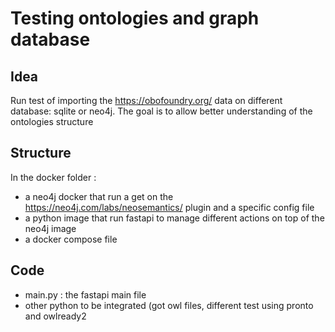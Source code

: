 # Testing ontologies and graph database

## Idea
Run test of importing the https://obofoundry.org/ data on different database: sqlite or neo4j. The goal is to allow better understanding of the ontologies structure

## Structure
In the docker folder :

 - a neo4j docker that run a get on the https://neo4j.com/labs/neosemantics/ plugin and a specific config file 
 - a python image that run fastapi to manage different actions on top of the neo4j image
 - a docker compose file

## Code

 - main.py : the fastapi main file
 - other python to be integrated (got owl files, different test using pronto and owlready2